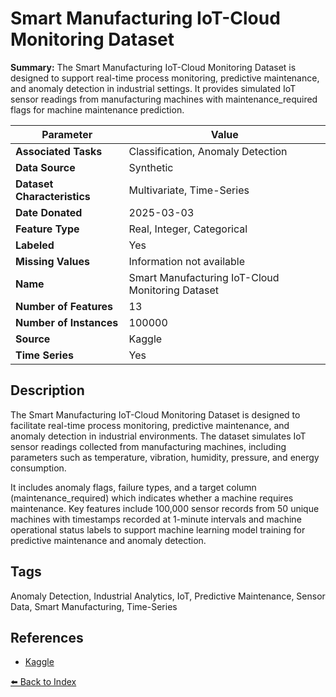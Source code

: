 # Smart Manufacturing IoT-Cloud Monitoring Dataset

**Summary:** The Smart Manufacturing IoT-Cloud Monitoring Dataset is designed to support real-time process monitoring, predictive maintenance, and anomaly detection in industrial settings. It provides simulated IoT sensor readings from manufacturing machines with maintenance_required flags for machine maintenance prediction.

| Parameter | Value |
| --- | --- |
| **Associated Tasks** | Classification, Anomaly Detection |
| **Data Source** | Synthetic |
| **Dataset Characteristics** | Multivariate, Time-Series |
| **Date Donated** | 2025-03-03 |
| **Feature Type** | Real, Integer, Categorical |
| **Labeled** | Yes |
| **Missing Values** | Information not available |
| **Name** | Smart Manufacturing IoT-Cloud Monitoring Dataset |
| **Number of Features** | 13 |
| **Number of Instances** | 100000 |
| **Source** | Kaggle |
| **Time Series** | Yes |

## Description

The Smart Manufacturing IoT-Cloud Monitoring Dataset is designed to facilitate real-time process monitoring, predictive maintenance, and anomaly detection in industrial environments. The dataset simulates IoT sensor readings collected from manufacturing machines, including parameters such as temperature, vibration, humidity, pressure, and energy consumption.

It includes anomaly flags, failure types, and a target column (maintenance_required) which indicates whether a machine requires maintenance. Key features include 100,000 sensor records from 50 unique machines with timestamps recorded at 1-minute intervals and machine operational status labels to support machine learning model training for predictive maintenance and anomaly detection.

## Tags

Anomaly Detection, Industrial Analytics, IoT, Predictive Maintenance, Sensor Data, Smart Manufacturing, Time-Series

## References

- [Kaggle](https://www.kaggle.com/datasets/ziya07/smart-manufacturing-iot-cloud-monitoring-dataset)

[⬅️ Back to Index](../README.md)
